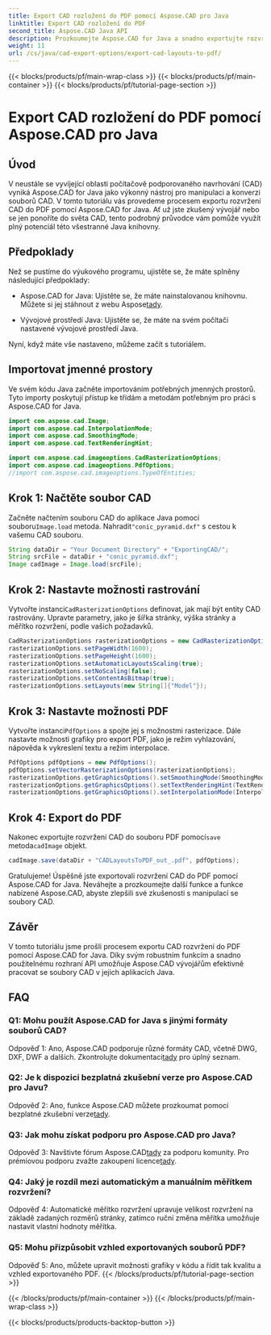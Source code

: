 ```yaml
---
title: Export CAD rozložení do PDF pomocí Aspose.CAD pro Java
linktitle: Export CAD rozložení do PDF
second_title: Aspose.CAD Java API
description: Prozkoumejte Aspose.CAD for Java a snadno exportujte rozvržení CAD do PDF. Efektivní, spolehlivý a přívětivý pro vývojáře.
weight: 11
url: /cs/java/cad-export-options/export-cad-layouts-to-pdf/
---
```


{{< blocks/products/pf/main-wrap-class >}}
{{< blocks/products/pf/main-container >}}
{{< blocks/products/pf/tutorial-page-section >}}

# Export CAD rozložení do PDF pomocí Aspose.CAD pro Java

## Úvod

V neustále se vyvíjející oblasti počítačově podporovaného navrhování (CAD) vyniká Aspose.CAD for Java jako výkonný nástroj pro manipulaci a konverzi souborů CAD. V tomto tutoriálu vás provedeme procesem exportu rozvržení CAD do PDF pomocí Aspose.CAD for Java. Ať už jste zkušený vývojář nebo se jen ponoříte do světa CAD, tento podrobný průvodce vám pomůže využít plný potenciál této všestranné Java knihovny.

## Předpoklady

Než se pustíme do výukového programu, ujistěte se, že máte splněny následující předpoklady:

-  Aspose.CAD for Java: Ujistěte se, že máte nainstalovanou knihovnu. Můžete si jej stáhnout z webu Aspose[tady](https://releases.aspose.com/cad/java/).

- Vývojové prostředí Java: Ujistěte se, že máte na svém počítači nastavené vývojové prostředí Java.

Nyní, když máte vše nastaveno, můžeme začít s tutoriálem.

## Importovat jmenné prostory

Ve svém kódu Java začněte importováním potřebných jmenných prostorů. Tyto importy poskytují přístup ke třídám a metodám potřebným pro práci s Aspose.CAD for Java.

```java
import com.aspose.cad.Image;
import com.aspose.cad.InterpolationMode;
import com.aspose.cad.SmoothingMode;
import com.aspose.cad.TextRenderingHint;

import com.aspose.cad.imageoptions.CadRasterizationOptions;
import com.aspose.cad.imageoptions.PdfOptions;
//import com.aspose.cad.imageoptions.TypeOfEntities;
```

## Krok 1: Načtěte soubor CAD

 Začněte načtením souboru CAD do aplikace Java pomocí souboru`Image.load` metoda. Nahradit`"conic_pyramid.dxf"` s cestou k vašemu CAD souboru.

```java
String dataDir = "Your Document Directory" + "ExportingCAD/";
String srcFile = dataDir + "conic_pyramid.dxf";
Image cadImage = Image.load(srcFile);
```

## Krok 2: Nastavte možnosti rastrování

 Vytvořte instanci`CadRasterizationOptions` definovat, jak mají být entity CAD rastrovány. Upravte parametry, jako je šířka stránky, výška stránky a měřítko rozvržení, podle vašich požadavků.

```java
CadRasterizationOptions rasterizationOptions = new CadRasterizationOptions();
rasterizationOptions.setPageWidth(1600);
rasterizationOptions.setPageHeight(1600);
rasterizationOptions.setAutomaticLayoutsScaling(true);
rasterizationOptions.setNoScaling(false);
rasterizationOptions.setContentAsBitmap(true);
rasterizationOptions.setLayouts(new String[]{"Model"});
```

## Krok 3: Nastavte možnosti PDF

 Vytvořte instanci`PdfOptions` a spojte jej s možnostmi rasterizace. Dále nastavte možnosti grafiky pro export PDF, jako je režim vyhlazování, nápověda k vykreslení textu a režim interpolace.

```java
PdfOptions pdfOptions = new PdfOptions();
pdfOptions.setVectorRasterizationOptions(rasterizationOptions);
rasterizationOptions.getGraphicsOptions().setSmoothingMode(SmoothingMode.HighQuality);
rasterizationOptions.getGraphicsOptions().setTextRenderingHint(TextRenderingHint.AntiAliasGridFit);
rasterizationOptions.getGraphicsOptions().setInterpolationMode(InterpolationMode.HighQualityBicubic);
```

## Krok 4: Export do PDF

 Nakonec exportujte rozvržení CAD do souboru PDF pomocí`save` metoda`cadImage` objekt.

```java
cadImage.save(dataDir + "CADLayoutsToPDF_out_.pdf", pdfOptions);
```

Gratulujeme! Úspěšně jste exportovali rozvržení CAD do PDF pomocí Aspose.CAD for Java. Neváhejte a prozkoumejte další funkce a funkce nabízené Aspose.CAD, abyste zlepšili své zkušenosti s manipulací se soubory CAD.

## Závěr

V tomto tutoriálu jsme prošli procesem exportu CAD rozvržení do PDF pomocí Aspose.CAD for Java. Díky svým robustním funkcím a snadno použitelnému rozhraní API umožňuje Aspose.CAD vývojářům efektivně pracovat se soubory CAD v jejich aplikacích Java.

## FAQ

### Q1: Mohu použít Aspose.CAD for Java s jinými formáty souborů CAD?

 Odpověď 1: Ano, Aspose.CAD podporuje různé formáty CAD, včetně DWG, DXF, DWF a dalších. Zkontrolujte dokumentaci[tady](https://reference.aspose.com/cad/java/) pro úplný seznam.

### Q2: Je k dispozici bezplatná zkušební verze pro Aspose.CAD pro Javu?

 Odpověď 2: Ano, funkce Aspose.CAD můžete prozkoumat pomocí bezplatné zkušební verze[tady](https://releases.aspose.com/).

### Q3: Jak mohu získat podporu pro Aspose.CAD pro Java?

 Odpověď 3: Navštivte fórum Aspose.CAD[tady](https://forum.aspose.com/c/cad/19) za podporu komunity. Pro prémiovou podporu zvažte zakoupení licence[tady](https://purchase.aspose.com/buy).

### Q4: Jaký je rozdíl mezi automatickým a manuálním měřítkem rozvržení?

Odpověď 4: Automatické měřítko rozvržení upravuje velikost rozvržení na základě zadaných rozměrů stránky, zatímco ruční změna měřítka umožňuje nastavit vlastní hodnoty měřítka.

### Q5: Mohu přizpůsobit vzhled exportovaných souborů PDF?

Odpověď 5: Ano, můžete upravit možnosti grafiky v kódu a řídit tak kvalitu a vzhled exportovaného PDF.
{{< /blocks/products/pf/tutorial-page-section >}}

{{< /blocks/products/pf/main-container >}}
{{< /blocks/products/pf/main-wrap-class >}}

{{< blocks/products/products-backtop-button >}}
